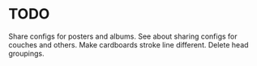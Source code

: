 # TODO
Share configs for posters and albums.
See about sharing configs for couches and others.
Make cardboards stroke line different.
Delete head groupings.
